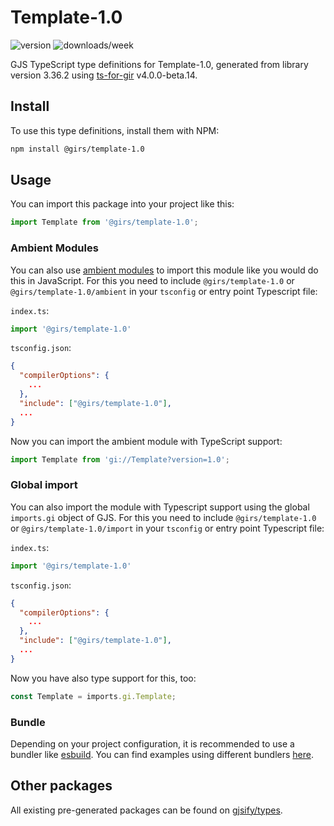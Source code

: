 
# Template-1.0

![version](https://img.shields.io/npm/v/@girs/template-1.0)
![downloads/week](https://img.shields.io/npm/dw/@girs/template-1.0)


GJS TypeScript type definitions for Template-1.0, generated from library version 3.36.2 using [ts-for-gir](https://github.com/gjsify/ts-for-gir) v4.0.0-beta.14.


## Install

To use this type definitions, install them with NPM:
```bash
npm install @girs/template-1.0
```

## Usage

You can import this package into your project like this:
```ts
import Template from '@girs/template-1.0';
```

### Ambient Modules

You can also use [ambient modules](https://github.com/gjsify/ts-for-gir/tree/main/packages/cli#ambient-modules) to import this module like you would do this in JavaScript.
For this you need to include `@girs/template-1.0` or `@girs/template-1.0/ambient` in your `tsconfig` or entry point Typescript file:

`index.ts`:
```ts
import '@girs/template-1.0'
```

`tsconfig.json`:
```json
{
  "compilerOptions": {
    ...
  },
  "include": ["@girs/template-1.0"],
  ...
}
```

Now you can import the ambient module with TypeScript support: 

```ts
import Template from 'gi://Template?version=1.0';
```

### Global import

You can also import the module with Typescript support using the global `imports.gi` object of GJS.
For this you need to include `@girs/template-1.0` or `@girs/template-1.0/import` in your `tsconfig` or entry point Typescript file:

`index.ts`:
```ts
import '@girs/template-1.0'
```

`tsconfig.json`:
```json
{
  "compilerOptions": {
    ...
  },
  "include": ["@girs/template-1.0"],
  ...
}
```

Now you have also type support for this, too:

```ts
const Template = imports.gi.Template;
```

### Bundle

Depending on your project configuration, it is recommended to use a bundler like [esbuild](https://esbuild.github.io/). You can find examples using different bundlers [here](https://github.com/gjsify/ts-for-gir/tree/main/examples).

## Other packages

All existing pre-generated packages can be found on [gjsify/types](https://github.com/gjsify/types).

